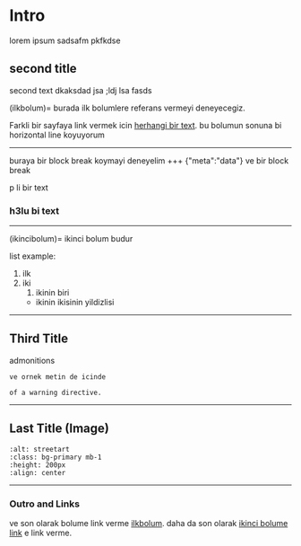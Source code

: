 # Intro
lorem ipsum sadsafm pkfkdse

## second title
second text dkaksdad jsa ;ldj lsa fasds

(ilkbolum)=
burada ilk bolumlere referans vermeyi deneyecegiz.

Farkli bir sayfaya link vermek icin [herhangi bir text](intro.md).
bu bolumun sonuna bi horizontal line koyuyorum

---

buraya bir block break koymayi deneyelim
+++ {"meta":"data"} 
ve bir block break

<p> p li bir text </p>

<h3> h3lu bi text </h3>

---
(ikincibolum)=
ikinci bolum budur

list example:
1. ilk
2. iki
   1. ikinin biri
   * ikinin ikisinin yildizlisi

---
## Third Title
admonitions
```{admonition} Baslik
ve ornek metin de icinde
```

```{warning} This is an example
of a warning directive.
```
---
## Last Title (Image)

```{image} ./_build/html/_static/images/image1.jpg
:alt: streetart
:class: bg-primary mb-1
:height: 200px
:align: center
```



---
### Outro and Links
ve son olarak bolume link verme [ilkbolum](ilkbolum).
daha da son olarak [ikinci bolume link](ikincibolum) e link verme.
